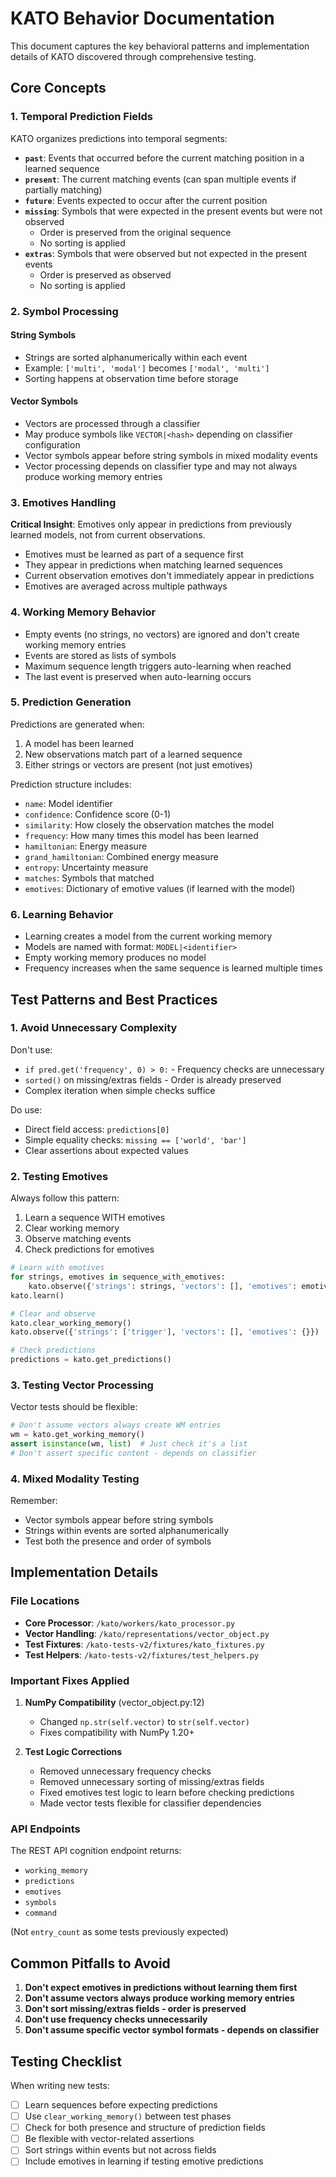 # KATO Behavior Documentation

This document captures the key behavioral patterns and implementation details of KATO discovered through comprehensive testing.

## Core Concepts

### 1. Temporal Prediction Fields

KATO organizes predictions into temporal segments:

- **`past`**: Events that occurred before the current matching position in a learned sequence
- **`present`**: The current matching events (can span multiple events if partially matching)
- **`future`**: Events expected to occur after the current position
- **`missing`**: Symbols that were expected in the present events but were not observed
  - Order is preserved from the original sequence
  - No sorting is applied
- **`extras`**: Symbols that were observed but not expected in the present events
  - Order is preserved as observed
  - No sorting is applied

### 2. Symbol Processing

#### String Symbols
- Strings are sorted alphanumerically within each event
- Example: `['multi', 'modal']` becomes `['modal', 'multi']`
- Sorting happens at observation time before storage

#### Vector Symbols
- Vectors are processed through a classifier
- May produce symbols like `VECTOR|<hash>` depending on classifier configuration
- Vector symbols appear before string symbols in mixed modality events
- Vector processing depends on classifier type and may not always produce working memory entries

### 3. Emotives Handling

**Critical Insight**: Emotives only appear in predictions from previously learned models, not from current observations.

- Emotives must be learned as part of a sequence first
- They appear in predictions when matching learned sequences
- Current observation emotives don't immediately appear in predictions
- Emotives are averaged across multiple pathways

### 4. Working Memory Behavior

- Empty events (no strings, no vectors) are ignored and don't create working memory entries
- Events are stored as lists of symbols
- Maximum sequence length triggers auto-learning when reached
- The last event is preserved when auto-learning occurs

### 5. Prediction Generation

Predictions are generated when:
1. A model has been learned
2. New observations match part of a learned sequence
3. Either strings or vectors are present (not just emotives)

Prediction structure includes:
- `name`: Model identifier
- `confidence`: Confidence score (0-1)
- `similarity`: How closely the observation matches the model
- `frequency`: How many times this model has been learned
- `hamiltonian`: Energy measure
- `grand_hamiltonian`: Combined energy measure
- `entropy`: Uncertainty measure
- `matches`: Symbols that matched
- `emotives`: Dictionary of emotive values (if learned with the model)

### 6. Learning Behavior

- Learning creates a model from the current working memory
- Models are named with format: `MODEL|<identifier>`
- Empty working memory produces no model
- Frequency increases when the same sequence is learned multiple times

## Test Patterns and Best Practices

### 1. Avoid Unnecessary Complexity

Don't use:
- `if pred.get('frequency', 0) > 0:` - Frequency checks are unnecessary
- `sorted()` on missing/extras fields - Order is already preserved
- Complex iteration when simple checks suffice

Do use:
- Direct field access: `predictions[0]`
- Simple equality checks: `missing == ['world', 'bar']`
- Clear assertions about expected values

### 2. Testing Emotives

Always follow this pattern:
1. Learn a sequence WITH emotives
2. Clear working memory
3. Observe matching events
4. Check predictions for emotives

```python
# Learn with emotives
for strings, emotives in sequence_with_emotives:
    kato.observe({'strings': strings, 'vectors': [], 'emotives': emotives})
kato.learn()

# Clear and observe
kato.clear_working_memory()
kato.observe({'strings': ['trigger'], 'vectors': [], 'emotives': {}})

# Check predictions
predictions = kato.get_predictions()
```

### 3. Testing Vector Processing

Vector tests should be flexible:
```python
# Don't assume vectors always create WM entries
wm = kato.get_working_memory()
assert isinstance(wm, list)  # Just check it's a list
# Don't assert specific content - depends on classifier
```

### 4. Mixed Modality Testing

Remember:
- Vector symbols appear before string symbols
- Strings within events are sorted alphanumerically
- Test both the presence and order of symbols

## Implementation Details

### File Locations

- **Core Processor**: `/kato/workers/kato_processor.py`
- **Vector Handling**: `/kato/representations/vector_object.py`
- **Test Fixtures**: `/kato-tests-v2/fixtures/kato_fixtures.py`
- **Test Helpers**: `/kato-tests-v2/fixtures/test_helpers.py`

### Important Fixes Applied

1. **NumPy Compatibility** (vector_object.py:12)
   - Changed `np.str(self.vector)` to `str(self.vector)`
   - Fixes compatibility with NumPy 1.20+

2. **Test Logic Corrections**
   - Removed unnecessary frequency checks
   - Removed unnecessary sorting of missing/extras fields
   - Fixed emotives test logic to learn before checking predictions
   - Made vector tests flexible for classifier dependencies

### API Endpoints

The REST API cognition endpoint returns:
- `working_memory`
- `predictions`
- `emotives`
- `symbols`
- `command`

(Not `entry_count` as some tests previously expected)

## Common Pitfalls to Avoid

1. **Don't expect emotives in predictions without learning them first**
2. **Don't assume vectors always produce working memory entries**
3. **Don't sort missing/extras fields - order is preserved**
4. **Don't use frequency checks unnecessarily**
5. **Don't assume specific vector symbol formats - depends on classifier**

## Testing Checklist

When writing new tests:
- [ ] Learn sequences before expecting predictions
- [ ] Use `clear_working_memory()` between test phases
- [ ] Check for both presence and structure of prediction fields
- [ ] Be flexible with vector-related assertions
- [ ] Sort strings within events but not across fields
- [ ] Include emotives in learning if testing emotive predictions